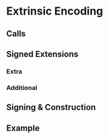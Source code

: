 # Extrinsic Encoding

## Calls

## Signed Extensions

### Extra

### Additional

## Signing & Construction

## Example
